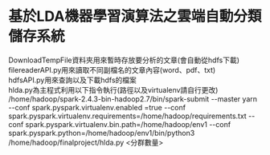 # 基於LDA機器學習演算法之雲端自動分類儲存系統
DownloadTempFile資料夾用來暫時存放要分析的文章(會自動從hdfs下載)
<br>
filereaderAPI.py用來讀取不同副檔名的文章內容(word、pdf、txt)
<br>
hdfsAPI.py用來查詢以及下載hdfs的檔案
<br>
hlda.py為主程式利用以下指令執行(路徑以及virtualenv請自行更改)
<br>
/home/hadoop/spark-2.4.3-bin-hadoop2.7/bin/spark-submit --master yarn --conf spark.pyspark.virtualenv.enabled
=true --conf spark.pyspark.virtualenv.requirements=/home/hadoop/requirements.txt --conf spark.pyspark.virtualenv.bin.path=/home/hadoop/env1 --conf spark.pyspark.python=/home/hadoop/env1/bin/python3 /home/hadoop/finalproject/hlda.py <分群數量>
